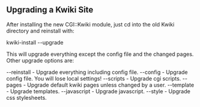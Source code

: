 ## Upgrading a Kwiki Site

After installing the new CGI::Kwiki module, just cd into the old Kwiki directory and reinstall with:

  kwiki-install --upgrade

This will upgrade everything except the config file and the changed pages. Other upgrade options are:

  --reinstall  - Upgrade everything including config file.
  --config     - Upgrade config file. You will lose local settings!
  --scripts    - Upgrade cgi scripts.
  --pages      - Upgrade default kwiki pages unless changed by a user.
  --template   - Upgrade templates.
  --javascript - Upgrade javascript.
  --style      - Upgrade css stylesheets.
